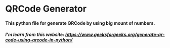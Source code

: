# QRCode Generator
#### This python file for generate QRCode by using big mount of numbers.
##### I'm learn from this website: https://www.geeksforgeeks.org/generate-qr-code-using-qrcode-in-python/

